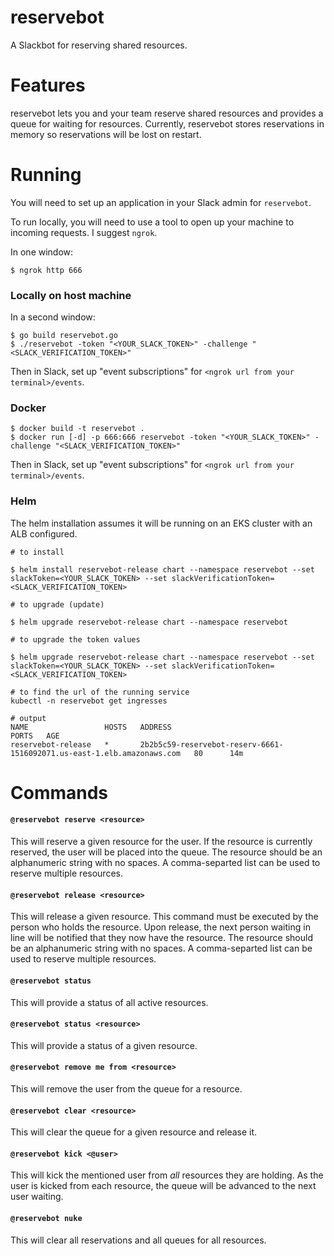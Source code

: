 # reservebot
A Slackbot for reserving shared resources.

# Features

reservebot lets you and your team reserve shared resources and provides a queue for waiting for resources. Currently, reservebot stores reservations in memory so reservations will be lost on restart.

# Running

You will need to set up an application in your Slack admin for `reservebot`.

To run locally, you will need to use a tool to open up your machine to incoming requests. I suggest `ngrok`.

In one window:
```
$ ngrok http 666
```

### Locally on host machine
In a second window:
```
$ go build reservebot.go
$ ./reservebot -token "<YOUR_SLACK_TOKEN>" -challenge "<SLACK_VERIFICATION_TOKEN>"
```

Then in Slack, set up "event subscriptions" for `<ngrok url from your terminal>/events`.

### Docker
```
$ docker build -t reservebot .
$ docker run [-d] -p 666:666 reservebot -token "<YOUR_SLACK_TOKEN>" -challenge "<SLACK_VERIFICATION_TOKEN>"
```

Then in Slack, set up "event subscriptions" for `<ngrok url from your terminal>/events`.

### Helm
The helm installation assumes it will be running on an EKS cluster with an ALB configured.

```
# to install

$ helm install reservebot-release chart --namespace reservebot --set slackToken=<YOUR_SLACK_TOKEN> --set slackVerificationToken=<SLACK_VERIFICATION_TOKEN>

# to upgrade (update)

$ helm upgrade reservebot-release chart --namespace reservebot 

# to upgrade the token values

$ helm upgrade reservebot-release chart --namespace reservebot --set slackToken=<YOUR_SLACK_TOKEN> --set slackVerificationToken=<SLACK_VERIFICATION_TOKEN>

# to find the url of the running service
kubectl -n reservebot get ingresses

# output 
NAME                 HOSTS   ADDRESS                                                                  PORTS   AGE
reservebot-release   *       2b2b5c59-reservebot-reserv-6661-1516092071.us-east-1.elb.amazonaws.com   80      14m
```

# Commands

#### `@reservebot reserve <resource>`

This will reserve a given resource for the user. If the resource is currently reserved, the user will be placed into the queue. The resource should be an alphanumeric string with no spaces. A comma-separted list can be used to reserve multiple resources.

#### `@reservebot release <resource>`

This will release a given resource. This command must be executed by the person who holds the resource. Upon release, the next person waiting in line will be notified that they now have the resource. The resource should be an alphanumeric string with no spaces. A comma-separted list can be used to reserve multiple resources.

#### `@reservebot status`

This will provide a status of all active resources.

#### `@reservebot status <resource>`

This will provide a status of a given resource.

#### `@reservebot remove me from <resource>`

This will remove the user from the queue for a resource.

#### `@reservebot clear <resource>`
This will clear the queue for a given resource and release it.

#### `@reservebot kick <@user>`

This will kick the mentioned user from _all_ resources they are holding. As the user is kicked from each resource, the queue will be advanced to the next user waiting.

#### `@reservebot nuke`
This will clear all reservations and all queues for all resources.
